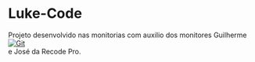 # Luke-Code
Projeto desenvolvido nas monitorias com auxilio dos monitores Guilherme [![Git](https://cdn.worldvectorlogo.com/logos/github-icon-1.svg)](https://www.linkedin.com/in/alan-diego-biz-094921189/) </br> e José da Recode Pro.
